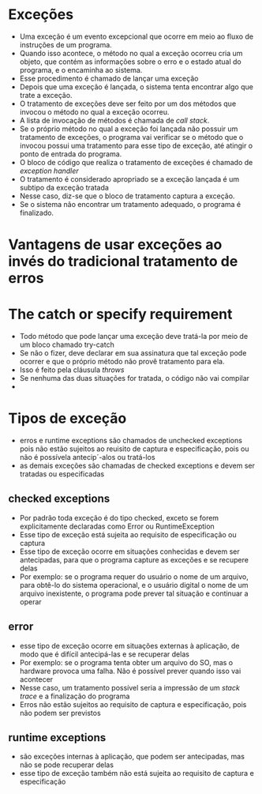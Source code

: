 # Exceções

* Uma exceção é um evento excepcional que ocorre em meio ao fluxo de instruções de um programa.
* Quando isso acontece, o método no qual a exceção ocorreu cria um objeto, que contém as informações sobre o erro e o estado atual do programa, e o encaminha ao sistema.
* Esse procedimento é chamado de lançar uma exceção
* Depois que uma exceção é lançada, o sistema tenta encontrar algo que trate a exceção.
* O tratamento de exceções deve ser feito por um dos métodos que invocou o método no qual a exceção ocorreu.
* A lista de invocação de métodos é chamada de _call stack_.
* Se o próprio método no qual a exceção foi lançada não possuir um tratamento de exceções, o programa vai verificar se o método que o invocou possui uma tratamento para esse tipo de exceção, até atingir o ponto de entrada do programa.
* O bloco de código que realiza o tratamento de exceções é chamado de _exception handler_
* O tratamento é considerado apropriado se a exceção lançada é um subtipo da exceção tratada
* Nesse caso, diz-se que o bloco  de tratamento captura a exceção.
* Se o sistema não encontrar um tratamento adequado, o programa é finalizado.

# Vantagens de usar exceções ao invés do tradicional tratamento de erros

# The catch or specify requirement

* Todo método que pode lançar uma exceção deve tratá-la por meio de um bloco chamado try-catch
* Se não o fizer, deve declarar em sua assinatura que tal exceção pode ocorrer e que o próprio método não provê tratamento para ela.
* Isso é feito pela cláusula _throws_
* Se nenhuma das duas situações for tratada, o código não vai compilar
*
# Tipos de exceção

* erros e runtime exceptions são chamados de unchecked exceptions pois não estão sujeitos ao reuisito de captura e especificação, pois ou não é possívela antecip´-alos ou tratá-los
* as demais exceções são chamadas de checked exceptions e devem ser tratadas ou especificadas

## checked exceptions

* Por padrão toda exceção é do tipo checked, exceto se forem explicitamente declaradas como Error ou RuntimeException
* Esse tipo de exceção está sujeita ao requisito de especificação ou captura
* Esse tipo de exceção ocorre em situações conhecidas e devem ser antecipadas, para que o programa capture as exceções e se recupere delas
* Por exemplo: se  o programa requer do usuário o nome de um arquivo, para obtê-lo do sistema operacional, e o usuário digital o nome de um arquivo inexistente, o programa pode prever tal situação e continuar a operar

## error

* esse tipo de exceção ocorre em situações externas à aplicação, de modo que é difícil antecipá-las e se recuperar delas
* Por exemplo: se o programa tenta obter um arquivo do SO, mas o hardware provoca uma falha. Não é possível prever quando isso vai acontecer
* Nesse caso, um tratamento possível seria a impressão de um _stack trace_ e a finalização do programa
* Erros não estão sujeitos ao requisito de captura e especificação, pois não podem ser previstos

## runtime exceptions

* são exceções internas à aplicação, que podem ser antecipadas, mas não se pode recuperar delas
* esse tipo de exceção também não está sujeita ao requisito de captura e especificação

